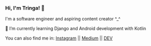 ### Hi, I'm Tringa! 👋

I'm a software engineer and aspiring content creator ^_^ 

 🌱 I’m currently learning Django and Android development with Kotlin

You can also find me in:
[Instagram](https://www.instagram.com/tringacodes/?hl=en) || 
[Medium](https://medium.com/@tringakrasniqi) ||
[DEV](https://dev.to/tringakrasniqi)


<!--
**tringakrasniqi/tringakrasniqi** is a ✨ _special_ ✨ repository because its `README.md` (this file) appears on your GitHub profile.

Here are some ideas to get you started:

- 🔭 I’m currently working on ...
- 🌱 I’m currently learning ...
- 👯 I’m looking to collaborate on ...
- 🤔 I’m looking for help with ...
- 💬 Ask me about ...
- 📫 How to reach me: ...
- 😄 Pronouns: ...
- ⚡ Fun fact: ...
-->
